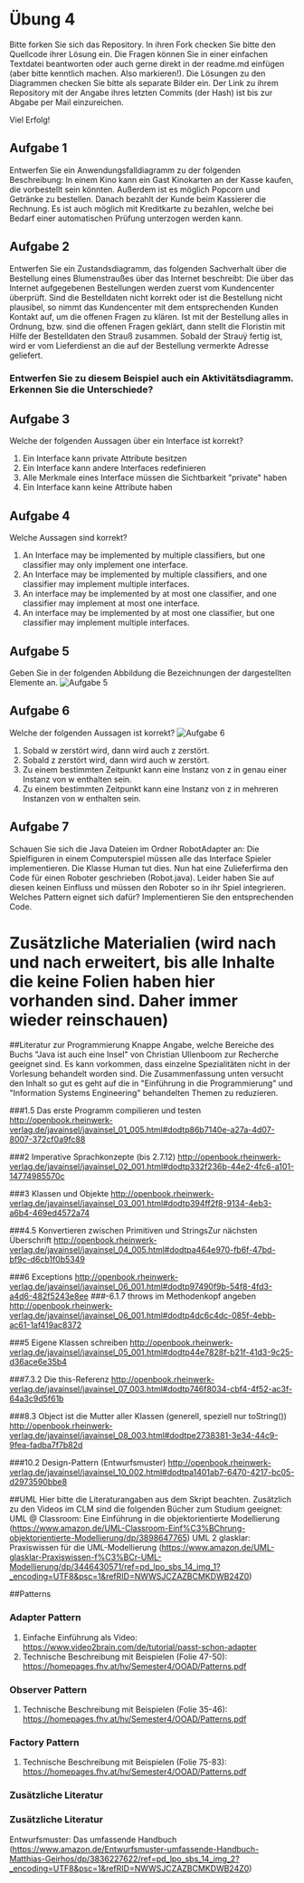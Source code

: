 # Übung 4
Bitte forken Sie sich das Repository. In ihren Fork checken Sie bitte den Quellcode ihrer Lösung ein. Die Fragen können Sie in einer einfachen Textdatei beantworten oder auch gerne direkt in der readme.md einfügen (aber bitte kenntlich machen. Also markieren!). Die Lösungen zu den Diagrammen checken Sie bitte als separate Bilder ein. Der Link zu ihrem Repository mit der Angabe ihres letzten Commits (der Hash) ist bis zur Abgabe per Mail einzureichen.

Viel Erfolg!


## Aufgabe 1
Entwerfen Sie ein Anwendungsfalldiagramm zu der folgenden Beschreibung:
In einem Kino kann ein Gast Kinokarten an der Kasse kaufen, die vorbestellt sein könnten. Außerdem
ist es möglich Popcorn und Getränke zu bestellen. Danach bezahlt der Kunde beim Kassierer die
Rechnung. Es ist auch möglich mit Kreditkarte zu bezahlen, welche bei Bedarf einer automatischen
Prüfung unterzogen werden kann.

## Aufgabe 2
Entwerfen Sie ein Zustandsdiagramm, das folgenden Sachverhalt über die Bestellung eines Blumenstraußes
über das Internet beschreibt:
Die über das Internet aufgegebenen Bestellungen werden zuerst vom Kundencenter überprüft. Sind
die Bestelldaten nicht korrekt oder ist die Bestellung nicht plausibel, so nimmt das Kundencenter mit
dem entsprechenden Kunden Kontakt auf, um die offenen Fragen zu klären. Ist mit der Bestellung alles
in Ordnung, bzw. sind die offenen Fragen geklärt, dann stellt die Floristin mit Hilfe der Bestelldaten
den Strauß zusammen. Sobald der Strauÿ fertig ist, wird er vom Lieferdienst an die auf der Bestellung
vermerkte Adresse geliefert.

### Entwerfen Sie zu diesem Beispiel auch ein Aktivitätsdiagramm. Erkennen Sie die Unterschiede?

## Aufgabe 3
Welche der folgenden Aussagen über ein Interface ist korrekt?
1. Ein Interface kann private Attribute besitzen
2. Ein Interface kann andere Interfaces redefinieren
3. Alle Merkmale eines Interface müssen die Sichtbarkeit "private" haben
4. Ein Interface kann keine Attribute haben

## Aufgabe 4
Welche Aussagen sind korrekt?
1. An Interface may be implemented by multiple classifiers, but one classifier may only implement one interface.
2. An Interface may be implemented by multiple classifiers, and one classifier may implement multiple interfaces.
3. An interface may be implemented by at most one classifier, and one classifier may implement at most one interface.
4. An interface may be implemented by at most one classifier, but one classifier may implement multiple interfaces.

## Aufgabe 5
Geben Sie in der folgenden Abbildung die Bezeichnungen der dargestellten Elemente an.
![Aufgabe 5](https://github.com/Reitz86/uebung4/raw/master/aufgabe5.JPG)


## Aufgabe 6
Welche der folgenden Aussagen ist korrekt?
![Aufgabe 6](https://github.com/Reitz86/uebung4/raw/master/aufgabe6.JPG)

1. Sobald w zerstört wird, dann wird auch z zerstört.
2. Sobald z zerstört wird, dann wird auch w zerstört.
3. Zu einem bestimmten Zeitpunkt kann eine Instanz von z in genau einer Instanz von w enthalten sein.
4. Zu einem bestimmten Zeitpunkt kann eine Instanz von z in mehreren Instanzen von w enthalten sein.

## Aufgabe 7
Schauen Sie sich die Java Dateien im Ordner RobotAdapter an: Die Spielfiguren in einem Computerspiel müssen alle das Interface Spieler implementieren. Die Klasse Human tut dies. Nun hat eine Zulieferfirma den Code für einen Roboter geschrieben (Robot.java). Leider haben Sie auf diesen keinen Einfluss und müssen den Roboter so in ihr Spiel integrieren. Welches Pattern eignet sich dafür? Implementieren Sie den entsprechenden Code.

# Zusätzliche Materialien (wird nach und nach erweitert, bis alle Inhalte die keine Folien haben hier vorhanden sind. Daher immer wieder reinschauen)
##Literatur zur Programmierung
Knappe Angabe, welche Bereiche des Buchs "Java ist auch eine Insel" von Christian Ullenboom zur Recherche geeignet sind. Es kann vorkommen, dass einzelne Spezialitäten nicht in der Vorlesung behandelt worden sind. Die Zusammenfassung unten versucht den Inhalt so gut es geht auf die in "Einführung in die Programmierung" und "Information Systems Engineering" behandelten Themen zu reduzieren.

###1.5 Das erste Programm compilieren und testen
http://openbook.rheinwerk-verlag.de/javainsel/javainsel_01_005.html#dodtp86b7140e-a27a-4d07-8007-372cf0a9fc88

###2 Imperative Sprachkonzepte (bis 2.7.12)
http://openbook.rheinwerk-verlag.de/javainsel/javainsel_02_001.html#dodtp332f236b-44e2-4fc6-a101-14774985570c

###3 Klassen und Objekte
http://openbook.rheinwerk-verlag.de/javainsel/javainsel_03_001.html#dodtp394ff2f8-9134-4eb3-a6b4-469ed4572a74

###4.5 Konvertieren zwischen Primitiven und StringsZur nächsten Überschrift
http://openbook.rheinwerk-verlag.de/javainsel/javainsel_04_005.html#dodtpa464e970-fb6f-47bd-bf9c-d6cb1f0b5349

###6 Exceptions
http://openbook.rheinwerk-verlag.de/javainsel/javainsel_06_001.html#dodtp97490f9b-54f8-4fd3-a4d6-482f5243e8ee
###-6.1.7 throws im Methodenkopf angeben
http://openbook.rheinwerk-verlag.de/javainsel/javainsel_06_001.html#dodtp4dc6c4dc-085f-4ebb-ac61-1af419ac8372

###5 Eigene Klassen schreiben
http://openbook.rheinwerk-verlag.de/javainsel/javainsel_05_001.html#dodtp44e7828f-b21f-41d3-9c25-d36ace6e35b4

###7.3.2 Die this-Referenz
http://openbook.rheinwerk-verlag.de/javainsel/javainsel_07_003.html#dodtp746f8034-cbf4-4f52-ac3f-64a3c9d5f61b

###8.3 Object ist die Mutter aller Klassen (generell, speziell nur toString())
http://openbook.rheinwerk-verlag.de/javainsel/javainsel_08_003.html#dodtpe2738381-3e34-44c9-9fea-fadba7f7b82d

###10.2 Design-Pattern (Entwurfsmuster)
http://openbook.rheinwerk-verlag.de/javainsel/javainsel_10_002.html#dodtpa1401ab7-6470-4217-bc05-d2973590bbe8

##UML
Hier bitte die Literaturangaben aus dem Skript beachten. Zusätzlich zu den Videos im CLM  sind die folgenden Bücher zum Studium geeignet:
UML @ Classroom: Eine Einführung in die objektorientierte Modellierung (https://www.amazon.de/UML-Classroom-Einf%C3%BChrung-objektorientierte-Modellierung/dp/3898647765)
UML 2 glasklar: Praxiswissen für die UML-Modellierung (https://www.amazon.de/UML-glasklar-Praxiswissen-f%C3%BCr-UML-Modellierung/dp/3446430571/ref=pd_lpo_sbs_14_img_1?_encoding=UTF8&psc=1&refRID=NWWSJCZAZBCMKDWB24Z0)


##Patterns
### Adapter Pattern
1. Einfache Einführung als Video: https://www.video2brain.com/de/tutorial/passt-schon-adapter
2. Technische Beschreibung mit Beispielen (Folie 47-50): https://homepages.fhv.at/hv/Semester4/OOAD/Patterns.pdf

### Observer Pattern
1. Technische Beschreibung mit Beispielen (Folie 35-46): https://homepages.fhv.at/hv/Semester4/OOAD/Patterns.pdf

### Factory Pattern
1. Technische Beschreibung mit Beispielen (Folie 75-83): https://homepages.fhv.at/hv/Semester4/OOAD/Patterns.pdf

### Zusätzliche Literatur
### Zusätzliche Literatur
Entwurfsmuster: Das umfassende Handbuch (https://www.amazon.de/Entwurfsmuster-umfassende-Handbuch-Matthias-Geirhos/dp/3836227622/ref=pd_lpo_sbs_14_img_2?_encoding=UTF8&psc=1&refRID=NWWSJCZAZBCMKDWB24Z0)



